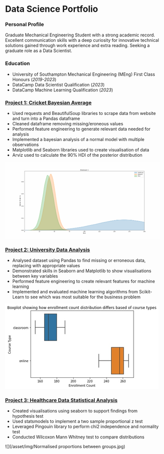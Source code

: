 # Data Science Portfolio
### Personal Profile
Graduate Mechanical Engineering Student with a strong academic record. Excellent communication skills with a deep curiosity for innovative technical solutions gained through work experience and extra reading. Seeking a graduate role as a Data Scientist. 

### Education
- University of Southampton Mechanical Engineering (MEng) First Class Honours (_2019-2023_)
- DataCamp Data Scientist Qualification (_2023_)
- DataCamp Machine Learning Qualification (_2023_)
  
### [Project 1: Cricket Bayesian Average](https://github.com/jkrishna12/Cricket_Bayesian_Average)
- Used requests and BeautifulSoup libraries to scrape data from website and turn into a Pandas dataframe
- Cleaned dataframe removing missing/eroneous values
- Performed feature engineering to generate relevant data needed for analysis
- Implemented a bayesian analysis of a normal model with multiple observations
- Matplotlib and Seaborn libraries used to create visualisation of data
- Arviz used to calculate the 90% HDI of the posterior distribution

![](https://github.com/jkrishna12/krishna_data_science_portfolio/blob/main/asset/img/Adam%20Voges.gif)

### [Project 2: University Data Analysis](https://github.com/jkrishna12/University-Data-Analysis)
-	Analysed dataset using Pandas to find missing or erroneous data, replacing with appropriate values
-	Demonstrated skills in Seaborn and Matplotlib to show visualisations between key variables
-	Performed feature engineering to create relevant features for machine learning
-	Implemented and evaluated machine learning algorithms from Scikit-Learn to see which was most suitable for the business problem

![](/asset/img/University_boxplot_distribution.jpg)

### [Project 3: Healthcare Data Statistical Analysis](https://github.com/jkrishna12/University-Data-Analysis)
- Created visualisations using seaborn to support findings from hypothesis test
- Used statsmodels to implement a two sample proportional z test
- Leveraged Pingouin library to perform chi2 independence and normality test
- Conducted Wilcoxon Mann Whitney test to compare distributions

![](/asset/img/Normalised proportions between groups.jpg)
